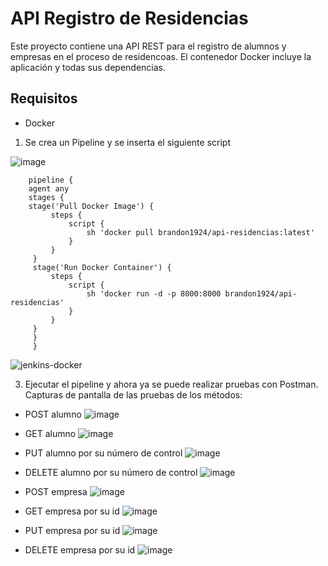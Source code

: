 # API Registro de Residencias

Este proyecto contiene una API REST para el registro de alumnos y empresas en el proceso de residencoas. El contenedor Docker incluye la aplicación y todas sus dependencias.

## Requisitos

- Docker

1. Se crea un Pipeline y se inserta el siguiente script

![image](https://github.com/user-attachments/assets/df02d2d4-2c25-4f55-80d2-55eab28a30de)


        pipeline {
        agent any
        stages {
        stage('Pull Docker Image') {
             steps {
                 script {
                     sh 'docker pull brandon1924/api-residencias:latest'
                 }
             }
         }
         stage('Run Docker Container') {
             steps {
                 script {
                     sh 'docker run -d -p 8000:8000 brandon1924/api-residencias'
                 }
             }
         }
         }
         }

![jenkins-docker](https://github.com/user-attachments/assets/310ea13e-af32-4e38-a525-e8a189c95e9d)

   
3. Ejecutar el pipeline y ahora ya se puede realizar pruebas con Postman.
   Capturas de pantalla de las pruebas de los métodos:

- POST alumno
![image](https://github.com/user-attachments/assets/129455b2-2b54-40fa-8ac9-df70f6c2ffe6)


- GET alumno 
![image](https://github.com/user-attachments/assets/0d6f0bec-4cca-4dfb-ae53-a5ea18d85ffd)


- PUT alumno por su número de control
![image](https://github.com/user-attachments/assets/2ebb731f-3d8c-40d3-8b7d-5102afb5450d)


- DELETE alumno por su número de control
![image](https://github.com/user-attachments/assets/3846f2a2-d64e-446a-81b9-8db3ffa7a1aa)


- POST empresa
![image](https://github.com/user-attachments/assets/8ea58384-f9cc-467d-8498-44d7b5feb42c)


- GET empresa por su id
![image](https://github.com/user-attachments/assets/871152b3-6c03-4ea9-8a86-be1b5121b37f)

- PUT empresa por su id
![image](https://github.com/user-attachments/assets/38b2c483-0c3b-4216-9cb0-f66b7a94024c)

- DELETE empresa por su id
![image](https://github.com/user-attachments/assets/95641349-e2ca-4d85-96c9-4e0eba59dd44)
